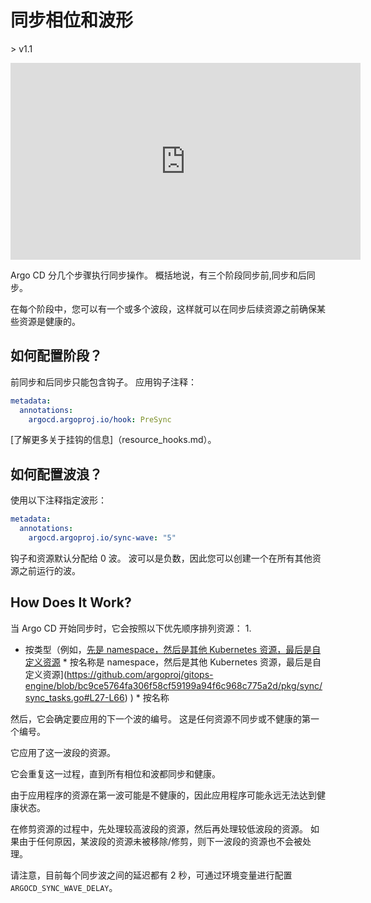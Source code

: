 <!-- TRANSLATED by md-translate -->
<!-- TRANSLATED by md-translate -->

# 同步相位和波形

&gt; v1.1

<iframe width="560" height="315" src="https://www.youtube.com/embed/zIHe3EVp528" frameborder="0" allow="accelerometer; autoplay; encrypted-media; gyroscope; picture-in-picture" allowfullscreen></iframe>

Argo CD 分几个步骤执行同步操作。 概括地说，有三个阶段同步前,同步和后同步。

在每个阶段中，您可以有一个或多个波段，这样就可以在同步后续资源之前确保某些资源是健康的。

## 如何配置阶段？

前同步和后同步只能包含钩子。 应用钩子注释：

```yaml
metadata:
  annotations:
    argocd.argoproj.io/hook: PreSync
```

[了解更多关于挂钩的信息]（resource_hooks.md）。

## 如何配置波浪？

使用以下注释指定波形：

```yaml
metadata:
  annotations:
    argocd.argoproj.io/sync-wave: "5"
```

钩子和资源默认分配给 0 波。 波可以是负数，因此您可以创建一个在所有其他资源之前运行的波。

## How Does It Work?

当 Argo CD 开始同步时，它会按照以下优先顺序排列资源： 1.

* 按类型（例如，[先是 namespace，然后是其他 Kubernetes 资源，最后是自定义资源]() * 按名称是 namespace，然后是其他 Kubernetes 资源，最后是自定义资源](https://github.com/argoproj/gitops-engine/blob/bc9ce5764fa306f58cf59199a94f6c968c775a2d/pkg/sync/sync_tasks.go#L27-L66) ) * 按名称

然后，它会确定要应用的下一个波的编号。 这是任何资源不同步或不健康的第一个编号。

它应用了这一波段的资源。

它会重复这一过程，直到所有相位和波都同步和健康。

由于应用程序的资源在第一波可能是不健康的，因此应用程序可能永远无法达到健康状态。

在修剪资源的过程中，先处理较高波段的资源，然后再处理较低波段的资源。 如果由于任何原因，某波段的资源未被移除/修剪，则下一波段的资源也不会被处理。

请注意，目前每个同步波之间的延迟都有 2 秒，可通过环境变量进行配置`ARGOCD_SYNC_WAVE_DELAY`。